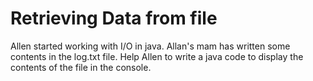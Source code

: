 # Retrieving Data from file

Allen started working with I/O in java. Allan's mam has written some contents in the log.txt file. Help Allen to write a java code to display the contents of the file in the console.
